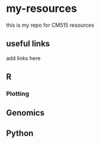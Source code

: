 # my-resources
this is my repo for CM515 resources
## useful links
add links here
## R
### Plotting
## Genomics
## Python
